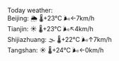 Today weather:  
Beijing: 🌦 🌡️+23°C 🌬️←7km/h  
Tianjin: ☀️ 🌡️+23°C 🌬️↖4km/h  
Shijiazhuang: 🌫  🌡️+22°C 🌬️↑7km/h  
Tangshan: ☀️ 🌡️+24°C 🌬️←0km/h  
